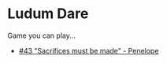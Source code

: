 # Ludum Dare

Game you can play...
* [#43 "Sacrifices must be made" - Penelope](https://lukewale.com/LudumDare/43/jam/index.html)